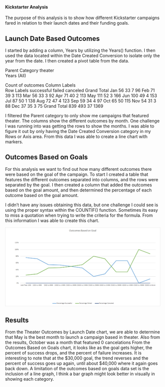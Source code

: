 #### **Kickstarter Analysis**

The purpose of this analysis is to show how different Kickstarter campaigns fared in relation to their launch dates and their funding goals. 

## Launch Date Based Outcomes
I started by adding a column, Years by utilizing the Years() function. I then used the data located within the Date Created Conversion to isolate only the year from the date. I then created a pivot table from the data. 

Parent Category	theater			
Years	(All)			
				
Count of outcomes	Column Labels			
Row Labels	successful	failed	canceled	Grand Total
Jan	56	33	7	96
Feb	71	39	3	113
Mar	56	33	3	92
Apr	71	40	2	113
May	111	52	3	166
Jun	100	49	4	153
Jul	87	50	1	138
Aug	72	47	4	123
Sep	59	34	4	97
Oct	65	50		115
Nov	54	31	3	88
Dec	37	35	3	75
Grand Total	839	493	37	1369

I filtered the Parent category to only show me campaigns that featured theater. The columns show the different outcomes by month.  One challenge I was running into was getting the rows to show the months. I was able to figure it out by only having the Date Created Conversion category in my Rows or Axis area.
From this data I was able to create a line chart with markers. 
 

## Outcomes Based on Goals
For this analysis we want to find out how many different outcomes there were based on the goal of the campaign. To start I created a table that features the different outcomes separated into columns, and the rows were separated by the goal. I then created a column that added the outcomes based on the goal amount, and then determined the percentage of each outcome based on the goal amount.
 

I didn’t have any issues obtaining this data, but one challenge I could see is using the proper syntax within the COUNTIF() function. Sometimes its easy to miss a quotation when trying to write the criteria for the formula. From this information I was able to create this chart. 

![This is an image]( https://github.com/awill1786/kickstarter-analysis/blob/main/resources/Outcomes_vs_Goals.png)

 

## Results
From the Theater Outcomes by Launch Date chart, we are able to determine that May is the best month to launch a campaign based in theater. Also from the results, October was a month that featured 0 cancelations
From the Outcomes Based on Goals chart, it looks like as the goal gets higher, the percent of success drops, and the percent of failure increases. It is interesting to note that at the $30,000 goal, the trend reverses and the percent of success goes up again, until about $40,000 where it again goes back down.
A limitation of the outcomes based on goals data set is the inclusion of a line graph, I think a bar graph might look better in visually in showing each category.
